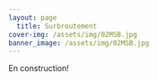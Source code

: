 ```yaml
---
layout: page
  title: Surbroutement
cover-img: /assets/img/02MSB.jpg
banner_image: /assets/img/02MSB.jpg
---
```


En construction!